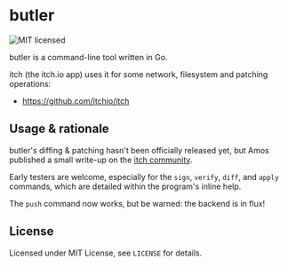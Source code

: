 # butler

![MIT licensed](https://img.shields.io/badge/license-MIT-blue.svg)

butler is a command-line tool written in Go.

itch (the itch.io app) uses it for some network, filesystem and patching operations:

  * <https://github.com/itchio/itch>

## Usage & rationale

butler's diffing & patching hasn't been officially released yet, but
Amos published a small write-up on the [itch community](https://itch.io/post/16715).

Early testers are welcome, especially for the `sign`, `verify`, `diff`, and `apply`
commands, which are detailed within the program's inline help.

The `push` command now works, but be warned: the backend is in flux!

## License

Licensed under MIT License, see `LICENSE` for details.

